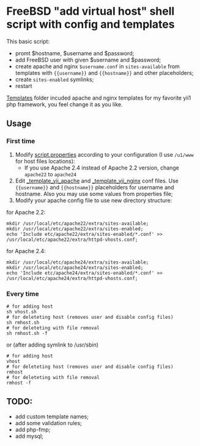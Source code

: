 # FreeBSD "add virtual host" shell script with config and templates


This basic script:
- promt $hostname, $username and $password;
- add FreeBSD user with given $username and $password;
- create apache and nginx `$username.conf` in `sites-available` from templates with `{{username}}` and `{{hostname}}` and other placeholders;
- create `sites-enabled` symlinks;
- restart

[Templates](templates) folder incuded apache and nginx templates for my favorite yii1 php framework, you feel change it as you like.

## Usage 

### First time
1. Modify [script.properties](script.properties) according to your configuration (I use `/u1/www` for host files locations):
    - If you use Apache 2.4 instead of Apache 2.2 version, change `apache22` to `apache24`
1. Edit [_template_yii_apache](templates/_template_yii_apache.conf)  and [_template_yii_nginx](templates/_template_yii_nginx.conf) conf files. Use `{{username}}` and `{{hostname}}` placeholders for username and hostname. Also you may use some values from properties file;
1. Modify your apache config file to use new directory structure:

for Apache 2.2:
```shell
mkdir /usr/local/etc/apache22/extra/sites-available;
mkdir /usr/local/etc/apache22/extra/sites-enabled;
echo 'Include etc/apache22/extra/sites-enabled/*.conf' >> /usr/local/etc/apache22/extra/httpd-vhosts.conf;
```
for Apache 2.4:
```shell
mkdir /usr/local/etc/apache24/extra/sites-available;
mkdir /usr/local/etc/apache24/extra/sites-enabled;
echo 'Include etc/apache24/extra/sites-enabled/*.conf' >> /usr/local/etc/apache24/extra/httpd-vhosts.conf;
```

### Every time
```shell
# for adding host
sh vhost.sh
# for deleteting host (removes user and disable config files)
sh rmhost.sh
# for deleteting with file removal
sh rmhost.sh -f
```
or (after adding symlink to /usr/sbin)
```shell
# for adding host
vhost
# for deleteting host (removes user and disable config files)
rmhost
# for deleteting with file removal
rmhost -f
```

## TODO:
- add custom template names;
- add some validation rules;
- add php-fmp;
- add mysql;
